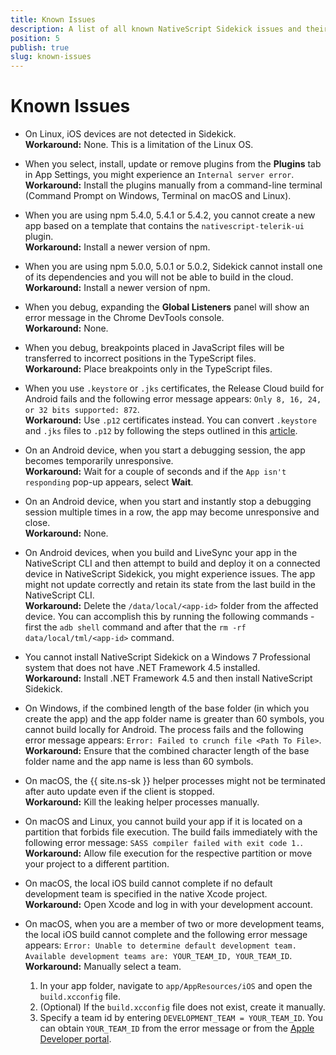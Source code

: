 ```yaml
---
title: Known Issues
description: A list of all known NativeScript Sidekick issues and their possible workarounds
position: 5
publish: true
slug: known-issues
---
```


# Known Issues

* On Linux, iOS devices are not detected in Sidekick.<br />
**Workaround:** None. This is a limitation of the Linux OS.

* When you select, install, update or remove plugins from the **Plugins** tab in App Settings, you might experience an `Internal server error`.<br />
**Workaround:** Install the plugins manually from a command-line terminal (Command Prompt on Windows, Terminal on macOS and Linux).

* When you are using npm 5.4.0, 5.4.1 or 5.4.2, you cannot create a new app based on a template that contains the `nativescript-telerik-ui` plugin.<br />
**Workaround:** Install a newer version of npm.

* When you are using npm 5.0.0, 5.0.1 or 5.0.2, Sidekick cannot install one of its dependencies and you will not be able to build in the cloud.<br />
**Workaround:** Install a newer version of npm.

* When you debug, expanding the **Global Listeners** panel will show an error message in the Chrome DevTools console.<br />
**Workaround:** None.

* When you debug, breakpoints placed in JavaScript files will be transferred to incorrect positions in the TypeScript files.<br />
**Workaround:** Place breakpoints only in the TypeScript files.

* When you use `.keystore` or `.jks` certificates, the Release Cloud build for Android fails and the following error message appears: `Only 8, 16, 24, or 32 bits supported: 872`.<br />
**Workaround:** Use `.p12` certificates instead. You can convert `.keystore` and `.jks` files to `.p12` by following the steps outlined in this [article](https://www.tbs-certificates.co.uk/FAQ/en/627.html).

* On an Android device, when you start a debugging session, the app becomes temporarily unresponsive.<br />
**Workaround:** Wait for a couple of seconds and if the `App isn't responding` pop-up appears, select **Wait**.

* On an Android device, when you start and instantly stop a debugging session multiple times in a row, the app may become unresponsive and close.<br />
**Workaround:** None.

* On Android devices, when you build and LiveSync your app in the NativeScript CLI and then attempt to build and deploy it on a connected device in NativeScript Sidekick, you might experience issues. The app might not update correctly and retain its state from the last build in the NativeScript CLI.<br />
**Workaround:** Delete the `/data/local/<app-id>` folder from the affected device. You can accomplish this by running the following commands - first the `adb shell` command and after that the `rm -rf data/local/tml/<app-id>` command.

* You cannot install NativeScript Sidekick on a Windows 7 Professional system that does not have .NET Framework 4.5 installed.<br />
**Workaround:** Install .NET Framework 4.5 and then install NativeScript Sidekick.

* On Windows, if the combined length of the base folder (in which you create the app) and the app folder name is greater than 60 symbols, you cannot build locally for Android. The process fails and the following error message appears: `Error: Failed to crunch file <Path To File>`.<br />
**Workaround:** Ensure that the combined character length of the base folder name and the app name is less than 60 symbols.

* On macOS, the {{ site.ns-sk }} helper processes might not be terminated after auto update even if the client is stopped.<br />
**Workaround:** Kill the leaking helper processes manually.

* On macOS and Linux, you cannot build your app if it is located on a partition that forbids file execution. The build fails immediately with the following error message: `SASS compiler failed with exit code 1.`.<br />
**Workaround:** Allow file execution for the respective partition or move your project to a different partition.

* On macOS, the local iOS build cannot complete if no default development team is specified in the native Xcode project.<br />
**Workaround:** Open Xcode and log in with your development account.

* On macOS, when you are a member of two or more development teams, the local iOS build cannot complete and the following error message appears: `Error: Unable to determine default development team. Available development teams are: YOUR_TEAM_ID, YOUR_TEAM_ID`.<br />
**Workaround:** Manually select a team.
   1. In your app folder, navigate to `app/AppResources/iOS` and open the `build.xcconfig` file.
   1. (Optional) If the `build.xcconfig` file does not exist, create it manually.
   1. Specify a team id by entering `DEVELOPMENT_TEAM = YOUR_TEAM_ID`. You can obtain `YOUR_TEAM_ID` from the error message or from the [Apple Developer portal](https://developer.apple.com/account/#/membership).
